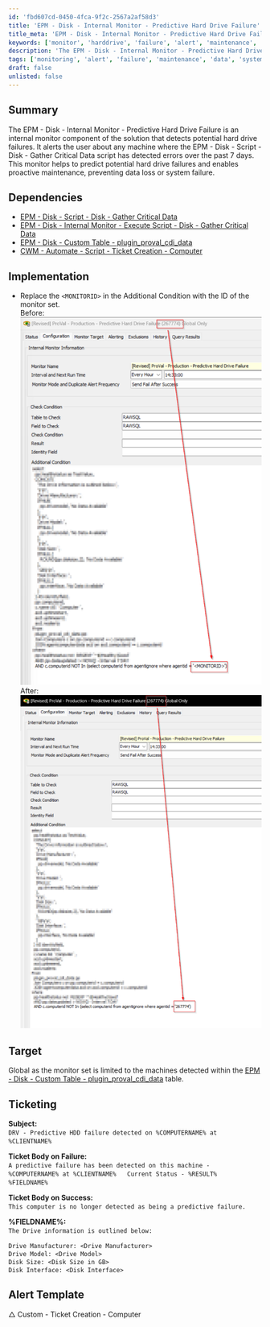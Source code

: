 ```yaml
---
id: 'fbd607cd-0450-4fca-9f2c-2567a2af58d3'
title: 'EPM - Disk - Internal Monitor - Predictive Hard Drive Failure'
title_meta: 'EPM - Disk - Internal Monitor - Predictive Hard Drive Failure'
keywords: ['monitor', 'harddrive', 'failure', 'alert', 'maintenance', 'data', 'system']
description: 'The EPM - Disk - Internal Monitor - Predictive Hard Drive Failure component detects potential hard drive failures by alerting users about errors detected in the past week, enabling proactive maintenance to prevent data loss or system failure.'
tags: ['monitoring', 'alert', 'failure', 'maintenance', 'data', 'system']
draft: false
unlisted: false
---
```

## Summary

The EPM - Disk - Internal Monitor - Predictive Hard Drive Failure is an internal monitor component of the solution that detects potential hard drive failures. It alerts the user about any machine where the EPM - Disk - Script - Disk - Gather Critical Data script has detected errors over the past 7 days. This monitor helps to predict potential hard drive failures and enables proactive maintenance, preventing data loss or system failure.

## Dependencies

- [EPM - Disk - Script - Disk - Gather Critical Data](https://proval.itglue.com/DOC-5078775-10677468)
- [EPM - Disk - Internal Monitor - Execute Script - Disk - Gather Critical Data](https://proval.itglue.com/DOC-5078775-12662477)
- [EPM - Disk - Custom Table - plugin_proval_cdi_data](https://proval.itglue.com/DOC-5078775-9371714)
- [CWM - Automate - Script - Ticket Creation - Computer](https://proval.itglue.com/DOC-5078775-9098338)

## Implementation

- Replace the `<MONITORID>` in the Additional Condition with the ID of the monitor set.  
  Before:  
  ![Before](../../../static/img/Predictive-Hard-Drive-Failure/image_1.png)  
  After:  
  ![After](../../../static/img/Predictive-Hard-Drive-Failure/image_2.png)

## Target

Global as the monitor set is limited to the machines detected within the [EPM - Disk - Custom Table - plugin_proval_cdi_data](https://proval.itglue.com/DOC-5078775-9371714) table.

## Ticketing

**Subject:**  
`DRV - Predictive HDD failure detected on %COMPUTERNAME% at %CLIENTNAME%`

**Ticket Body on Failure:**  
`A predictive failure has been detected on this machine - %COMPUTERNAME% at %CLIENTNAME%  
Current Status - %RESULT%  
%FIELDNAME%`

**Ticket Body on Success:**  
`This computer is no longer detected as being a predictive failure.`

**%FIELDNAME%:**  
`The Drive information is outlined below:`  
```
Drive Manufacturer: <Drive Manufacturer>
Drive Model: <Drive Model>
Disk Size: <Disk Size in GB>
Disk Interface: <Disk Interface>
```

## Alert Template

△ Custom - Ticket Creation - Computer






